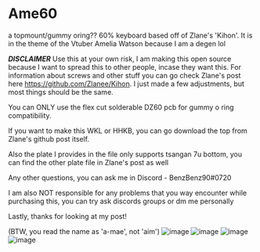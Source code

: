 # Ame60
a topmount/gummy oring?? 60% keyboard based off of Zlane's 'Kihon'. It is in the theme of the Vtuber Amelia Watson because I am a degen lol

***DISCLAIMER***
Use this at your own risk, I am making this open source because I want to spread this to other people, incase they want this. For information about screws and other stuff you can go check Zlane's post here https://github.com/Zlanee/Kihon. I just made a few adjustments, but most things should be the same.

You can ONLY use the flex cut solderable DZ60 pcb for gummy o ring compatibility.

If you want to make this WKL or HHKB, you can go download the top from Zlane's github post itself.

Also the plate I provides in the file only supports tsangan 7u bottom, you can find the other plate file in Zlane's post as well

Any other questions, you can ask me in Discord - BenzBenz90#0720

I am also NOT responsible for any problems that you way encounter while purchasing this, you can try ask discords groups or dm me personally

Lastly, thanks for looking at my post!

(BTW, you read the name as 'a-mae', not 'aim')
![image](https://user-images.githubusercontent.com/116734336/236803419-9af964e6-b797-485a-abfd-edd710095ad5.png)
![image](https://user-images.githubusercontent.com/116734336/236803452-ad624d1e-4fa5-4409-9952-40c10ea13569.png)
![image](https://user-images.githubusercontent.com/116734336/236803650-3a5d7527-cc3c-41d8-b2f4-6b79685e3ce1.png)
![image](https://user-images.githubusercontent.com/116734336/236803704-ad36cfd4-1fa7-479e-bf66-e32602ed8d4f.png)
